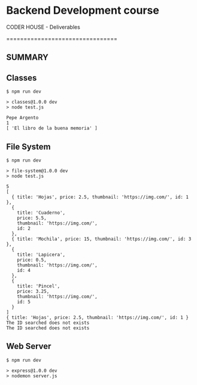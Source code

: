 # Backend Development course
CODER HOUSE - Deliverables


================================

## SUMMARY

## Classes

```
$ npm run dev

> classes@1.0.0 dev
> node test.js

Pepe Argento
1
[ 'El libro de la buena memoria' ]
```

## File System

```
$ npm run dev

> file-system@1.0.0 dev
> node test.js

5
[
  { title: 'Hojas', price: 2.5, thumbnail: 'https://img.com/', id: 1 },
  {
    title: 'Cuaderno',
    price: 5.5,
    thumbnail: 'https://img.com/',
    id: 2
  },
  { title: 'Mochila', price: 15, thumbnail: 'https://img.com/', id: 3 },
  {
    title: 'Lapicera',
    price: 0.5,
    thumbnail: 'https://img.com/',
    id: 4
  },
  {
    title: 'Pincel',
    price: 3.25,
    thumbnail: 'https://img.com/',
    id: 5
  }
]
{ title: 'Hojas', price: 2.5, thumbnail: 'https://img.com/', id: 1 }
The ID searched does not exists
The ID searched does not exists

```

## Web Server

```
$ npm run dev

> express@1.0.0 dev
> nodemon server.js

```
